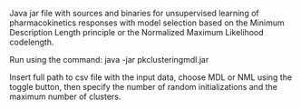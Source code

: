 Java jar file with sources and binaries for unsupervised learning of pharmacokinetics responses with model selection based on the Minimum Description Length principle or the Normalized Maximum Likelihood codelength.

Run using the command: java -jar pkclusteringmdl.jar

Insert full path to csv file with the input data, choose MDL or NML using the toggle button, then specify the number of random initializations and the maximum number of clusters.

